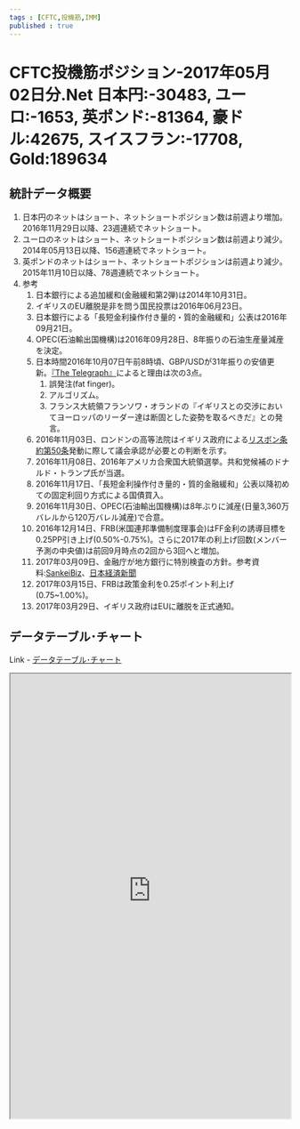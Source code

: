 ```yaml
--- 
tags : [CFTC,投機筋,IMM] 
published : true
---
```


# CFTC投機筋ポジション-2017年05月02日分.Net 日本円:-30483, ユーロ:-1653, 英ポンド:-81364, 豪ドル:42675, スイスフラン:-17708, Gold:189634
## 統計データ概要
1. 日本円のネットはショート、ネットショートポジション数は前週より増加。2016年11月29日以降、23週連続でネットショート。
1. ユーロのネットはショート、ネットショートポジション数は前週より減少。2014年05月13日以降、156週連続でネットショート。
1. 英ポンドのネットはショート、ネットショートポジションは前週より減少。2015年11月10日以降、78週連続でネットショート。
1. 参考
	1. 日本銀行による追加緩和(金融緩和第2弾)は2014年10月31日。
	1. イギリスのEU離脱是非を問う国民投票は2016年06月23日。
	1. 日本銀行による「長短金利操作付き量的・質的金融緩和」公表は2016年09月21日。
	1. OPEC(石油輸出国機構)は2016年09月28日、8年振りの石油生産量減産を決定。
	1. 日本時間2016年10月07日午前8時頃、GBP/USDが31年振りの安値更新。[『The Telegraph』](http://www.telegraph.co.uk/business/2016/10/07/flash-crash-pound-plunges-to-118-and-ftse-100-heads-for-record-h/)によると理由は次の3点。
		1. 誤発注(fat finger)。
		1. アルゴリズム。
		1. フランス大統領フランソワ・オランドの『イギリスとの交渉においてヨーロッパのリーダー達は断固とした姿勢を取るべきだ』との発言。
	1. 2016年11月03日、ロンドンの高等法院はイギリス政府による[リスボン条約第50条](http://am-consulting.co.jp/%E3%83%AA%E3%82%B9%E3%83%9C%E3%83%B3%E6%9D%A1%E7%B4%8450%E6%9D%A1-%E8%8B%B1%E5%9B%BD%E3%81%AEeu%E9%9B%A2%E8%84%B1/)発動に際して議会承認が必要との判断を示す。
	1. 2016年11月08日、2016年アメリカ合衆国大統領選挙。共和党候補のドナルド・トランプ氏が当選。
	1. 2016年11月17日、「長短金利操作付き量的・質的金融緩和」公表以降初めての固定利回り方式による国債買入。
	1. 2016年11月30日、OPEC(石油輸出国機構)は8年ぶりに減産(日量3,360万バレルから120万バレル減産)で合意。
	1. 2016年12月14日、FRB(米国連邦準備制度理事会)はFF金利の誘導目標を0.25PP引き上げ(0.50%-0.75%)。さらに2017年の利上げ回数(メンバー予測の中央値)は前回9月時点の2回から3回へと増加。
	1. 2017年03月09日、金融庁が地方銀行に特別検査の方針。参考資料:[SankeiBiz](http://www.sankeibiz.jp/macro/news/170310/mca1703100500007-n1.htm)、[日本経済新聞](http://www.nikkei.com/article/DGXLASFS08H5A_Y7A300C1MM8000/)
	1. 2017年03月15日、FRBは政策金利を0.25ポイント利上げ(0.75~1.00%)。
	1. 2017年03月29日、イギリス政府はEUに離脱を正式通知。

## データテーブル･チャート
Link - [データテーブル･チャート](http://knowledgevault.saecanet.com/charts/am-consulting.co.jp-CFTC.html)

<iframe src="http://knowledgevault.saecanet.com/charts/am-consulting.co.jp-CFTC.html" width="100%" height="800px"></iframe>